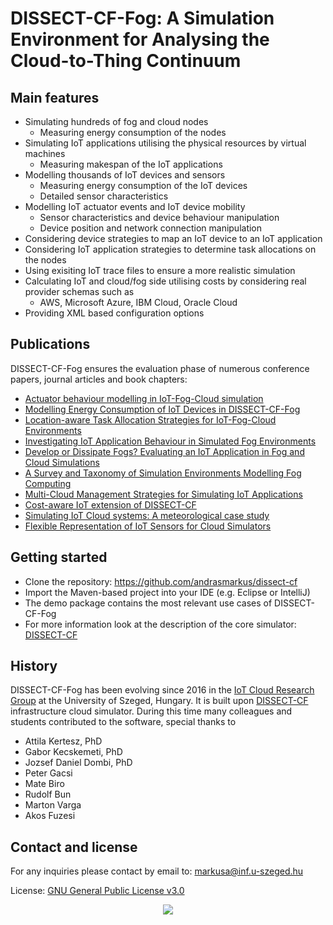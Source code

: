 # DISSECT-CF-Fog: A Simulation Environment for Analysing the Cloud-to-Thing Continuum

## Main features

 - Simulating hundreds of fog and cloud nodes
    * Measuring energy consumption of the nodes
 - Simulating IoT applications utilising the physical resources by virtual machines 
    * Measuring makespan of the IoT applications
 - Modelling thousands of IoT devices and sensors 
    * Measuring energy consumption of the IoT devices 
    * Detailed sensor characteristics
 - Modelling IoT actuator events and IoT device mobility
    * Sensor characteristics and device behaviour manipulation
    * Device position and network connection manipulation
 - Considering device strategies to map an IoT device to an IoT application 
 - Considering IoT application strategies to determine task allocations on the nodes
 - Using exisiting IoT trace files to ensure a more realistic simulation
 - Calculating IoT and cloud/fog side utilising costs by considering real provider schemas such as
    * AWS, Microsoft Azure, IBM Cloud, Oracle Cloud
 - Providing XML based configuration options
 
## Publications

DISSECT-CF-Fog ensures the evaluation phase of numerous conference papers, journal articles and book chapters: 
 - [Actuator behaviour modelling in IoT-Fog-Cloud simulation]
 - [Modelling Energy Consumption of IoT Devices in DISSECT-CF-Fog]
 - [Location-aware Task Allocation Strategies for IoT-Fog-Cloud Environments]
 - [Investigating IoT Application Behaviour in Simulated Fog Environments]
 - [Develop or Dissipate Fogs? Evaluating an IoT Application in Fog and Cloud Simulations]
 - [A Survey and Taxonomy of Simulation Environments Modelling Fog Computing]
 - [Multi-Cloud Management Strategies for Simulating IoT Applications]
 - [Cost-aware IoT extension of DISSECT-CF]
 - [Simulating IoT Cloud systems: A meteorological case study]
 - [Flexible Representation of IoT Sensors for Cloud Simulators]

## Getting started
- Clone the repository: https://github.com/andrasmarkus/dissect-cf
- Import the Maven-based project into your IDE (e.g. Eclipse or IntelliJ)
- The demo package contains the most relevant use cases of DISSECT-CF-Fog 
- For more information look at the description of the core simulator: [DISSECT-CF] 

## History

DISSECT-CF-Fog has been evolving since 2016 in the [IoT Cloud Research Group] at the University of Szeged, Hungary. It is built upon [DISSECT-CF] infrastructure cloud simulator. During this time many colleagues and students contributed to the software, special thanks to 
 - Attila  Kertesz, PhD
 - Gabor Kecskemeti, PhD
 - Jozsef Daniel Dombi, PhD
 - Peter Gacsi
 - Mate Biro
 - Rudolf Bun
 - Marton Varga
 - Akos Fuzesi

## Contact and license

For any inquiries please contact by email to: markusa@inf.u-szeged.hu

License: [GNU General Public License v3.0]

<p align="center">
<img src="http://users.iit.uni-miskolc.hu/~kecskemeti/DISSECT-CF/logo.jpg"/>
</p>

[DISSECT-CF]: <https://github.com/kecskemeti/dissect-cf>
[IoT Cloud Research Group]: <https://www.sed.inf.u-szeged.hu/iotcloud>
[GNU General Public License v3.0]: <https://www.gnu.org/licenses/gpl-3.0.html>
[Apache Maven 3]: http://maven.apache.org/

[Modelling Energy Consumption of IoT Devices in DISSECT-CF-Fog]: <https://doi.org/10.5220/0010500003200327>
[Location-aware Task Allocation Strategies for IoT-Fog-Cloud Environments]: <https://doi.org/10.1109/PDP52278.2021.00037>
[Investigating IoT Application Behaviour in Simulated Fog Environments]: <https://doi.org/10.1007/978-3-030-72369-9_11>
[Develop or Dissipate Fogs? Evaluating an IoT Application in Fog and Cloud Simulations]: <https://doi.org/10.5220/0009590401930203>
[A Survey and Taxonomy of Simulation Environments Modelling Fog Computing]: <https://doi.org/10.1016/j.simpat.2019.102042>
[Multi-Cloud Management Strategies for Simulating IoT Applications]: <https://doi.org/10.14232/actacyb.24.1.2019.7>
[Cost-aware IoT extension of DISSECT-CF]: <https://doi.org/10.3390/fi9030047>
[Simulating IoT Cloud systems: A meteorological case study]: <https://doi.org/10.1109/FMEC.2017.7946426>
[Flexible Representation of IoT Sensors for Cloud Simulators]: <https://doi.org/10.1109/PDP.2017.87>
[Actuator behaviour modelling in IoT-Fog-Cloud simulation]:  <https://doi.org/10.7717/peerj-cs.651>
